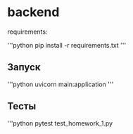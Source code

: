 # backend
requirements:

'''python
pip install -r requirements.txt
'''
## Запуск
'''python
uvicorn main:application
'''
## Тесты
'''python
pytest test_homework_1.py
